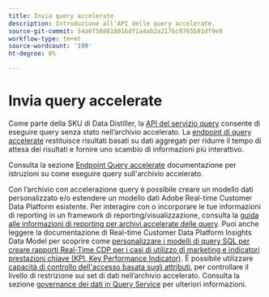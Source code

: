 ```yaml
---
title: Invia query accelerate
description: Introduzione all’API delle query accelerate.
source-git-commit: 54a6f508818016df1a4ab2a217bc0765b91df9e9
workflow-type: tm+mt
source-wordcount: '199'
ht-degree: 0%

---
```


# Invia query accelerate

Come parte della SKU di Data Distiller, la [API del servizio query](https://developer.adobe.com/experience-platform-apis/references/query-service/) consente di eseguire query senza stato nell’archivio accelerato. La [endpoint di query accelerate](https://developer.adobe.com/experience-platform-apis/references/query-service/#tag/Accelerated-Queries) restituisce risultati basati su dati aggregati per ridurre il tempo di attesa dei risultati e fornire uno scambio di informazioni più interattivo.

Consulta la sezione [Endpoint Query accelerate](../../api/accelerated-queries.md) documentazione per istruzioni su come eseguire query sull&#39;archivio accelerato.

Con l’archivio con accelerazione query è possibile creare un modello dati personalizzato e/o estendere un modello dati Adobe Real-time Customer Data Platform esistente. Per interagire con o incorporare le tue informazioni di reporting in un framework di reporting/visualizzazione, consulta la [guida alle informazioni di reporting per archivi accelerate delle query](./reporting-insights-data-model.md). Puoi anche leggere la documentazione di Real-time Customer Data Platform Insights Data Model per scoprire come [personalizzare i modelli di query SQL per creare rapporti Real-Time CDP per i casi di utilizzo di marketing e indicatori prestazioni chiave (KPI, Key Performance Indicator)](../../../dashboards/cdp-insights-data-model.md). È possibile utilizzare [capacità di controllo dell&#39;accesso basata sugli attributi](../../../access-control/abac/overview.md), per controllare il livello di restrizione sui set di dati nell’archivio accelerato. Consulta la sezione [governance dei dati in Query Service](../../data-governance/overview.md#create-field-based-access-restrictions-on-accelerated-datasets)
per ulteriori informazioni.
